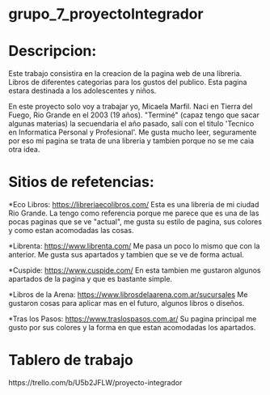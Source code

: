 # grupo_7_proyectoIntegrador
<h1>Descripcion: </h1> Este trabajo consistira en la creacion de la pagina web de una libreria. Libros de diferentes categorias para los gustos del publico.
Esta pagina estara destinada a los adolescentes y niños.

En este proyecto solo voy a trabajar yo, Micaela Marfil.
Naci en Tierra del Fuego, Rio Grande en el 2003 (19 años). "Terminé" (capaz tengo que sacar algunas materias) la secuendaria el año pasado, salí con el titulo 'Tecnico en Informatica Personal y Profesional'.
Me gusta mucho leer, seguramente por eso mi pagina se trata de una libreria y tambien porque no se me caia otra idea.



<h1> Sitios de refetencias: </h1>

*Eco Libros: https://libreriaecolibros.com/
Esta es una libreria de mi ciudad Rio Grande. La tengo como referencia porque me parece que es una de las pocas paginas que se ve "actual", me gusta su estilo de pagina, sus colores y como estan acomodadas las cosas.

*Librenta: https://www.librenta.com/
Me pasa un poco lo mismo que con la anterior. Me gusta sus apartados y tambien que se ve de forma actual.

*Cuspide: https://www.cuspide.com/
En esta tambien me gustaron algunos apartados de la pagina y que es bastante simple.

*Libros de la Arena: https://www.librosdelaarena.com.ar/sucursales
Me gustaron cosas para aplicar mas en el futuro, algunos libros o diseños.

*Tras los Pasos: https://www.traslospasos.com.ar/
Su pagina principal me gusto por sus colores y la forma en que estan acomodadas los apartados.

<h1> Tablero de trabajo </h1>
https://trello.com/b/U5b2JFLW/proyecto-integrador
